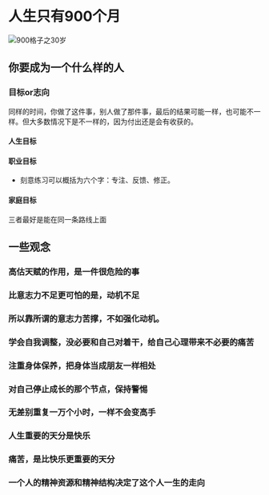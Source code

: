 # 人生只有900个月

![900格子之30岁](https://github.com/micolore/note/blob/master/life/img/30.jpg)  

## 你要成为一个什么样的人

### 目标or志向
同样的时间，你做了这件事，别人做了那件事，最后的结果可能一样，也可能不一样。但大多数情况下是不一样的，因为付出还是会有收获的。
#### 人生目标

#### 职业目标
* 刻意练习可以概括为六个字：专注、反馈、修正。

#### 家庭目标

三者最好是能在同一条路线上面

## 一些观念

### 高估天赋的作用，是一件很危险的事
### 比意志力不足更可怕的是，动机不足
### 所以靠所谓的意志力苦撑，不如强化动机。
### 学会自我调整，没必要和自己对着干，给自己心理带来不必要的痛苦
### 注重身体保养，把身体当成朋友一样相处
### 对自己停止成长的那个节点，保持警惕
### 无差别重复一万个小时，一样不会变高手
### 人生重要的天分是快乐
### 痛苦，是比快乐更重要的天分
### 一个人的精神资源和精神结构决定了这个人一生的走向
